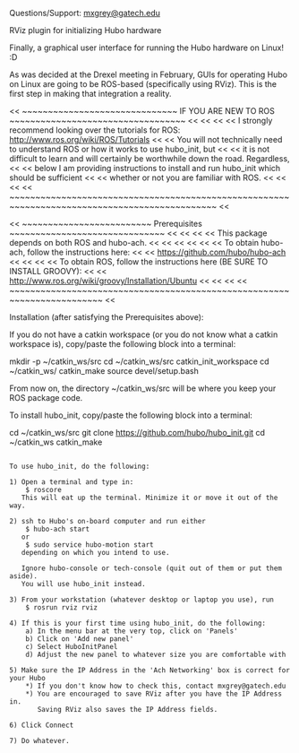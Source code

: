 Questions/Support: mxgrey@gatech.edu

RViz plugin for initializing Hubo hardware

Finally, a graphical user interface for running the Hubo hardware on Linux! :D

As was decided at the Drexel meeting in February, GUIs for operating Hubo on Linux
are going to be ROS-based (specifically using RViz). This is the first step in making
that integration a reality.


<< ~~~~~~~~~~~~~~~~~~~~~~~~~~~~~~  IF  YOU  ARE  NEW  TO  ROS  ~~~~~~~~~~~~~~~~~~~~~~~~~~~~~~~~~~ <<
<<                                                                                                <<
<< I strongly recommend looking over the tutorials for ROS: http://www.ros.org/wiki/ROS/Tutorials <<
<< You will not technically need to understand ROS or how it works to use hubo_init, but          <<
<< it is not difficult to learn and will certainly be worthwhile down the road. Regardless,       <<
<< below I am providing instructions to install and run hubo_init which should be sufficient      <<
<< whether or not you are familiar with ROS.                                                      <<
<<                                                                                                <<
<< ~~~~~~~~~~~~~~~~~~~~~~~~~~~~~~~~~~~~~~~~~~~~~~~~~~~~~~~~~~~~~~~~~~~~~~~~~~~~~~~~~~~~~~~~~~~~~~ <<



<< ~~~~~~~~~~~~~~~~~~~~~~~~~  Prerequisites  ~~~~~~~~~~~~~~~~~~~~~~~~~~~~~~ <<
<<                                                                          <<
<< This package depends on both ROS and hubo-ach.                           <<
<<                                                                          <<
<<                                                                          <<
<< To obtain hubo-ach, follow the instructions here:                        <<
<< https://github.com/hubo/hubo-ach                                         <<
<<                                                                          <<
<< To obtain ROS, follow the instructions here (BE SURE TO INSTALL GROOVY): <<
<< http://www.ros.org/wiki/groovy/Installation/Ubuntu                       <<
<<                                                                          <<
<< ~~~~~~~~~~~~~~~~~~~~~~~~~~~~~~~~~~~~~~~~~~~~~~~~~~~~~~~~~~~~~~~~~~~~~~~~ <<



Installation (after satisfying the Prerequisites above):

If you do not have a catkin workspace (or you do not know what a catkin workspace is), copy/paste
the following block into a terminal:

mkdir -p ~/catkin_ws/src
cd ~/catkin_ws/src
catkin_init_workspace
cd ~/catkin_ws/
catkin_make
source devel/setup.bash

From now on, the directory ~/catkin_ws/src will be where you keep your ROS package code.


To install hubo_init, copy/paste the following block into a terminal:

cd ~/catkin_ws/src
git clone https://github.com/hubo/hubo_init.git
cd ~/catkin_ws
catkin_make



~~~~~~~~~~~~~~  USAGE  ~~~~~~~~~~~~~~~~~~~

To use hubo_init, do the following:

1) Open a terminal and type in:
    $ roscore
   This will eat up the terminal. Minimize it or move it out of the way.

2) ssh to Hubo's on-board computer and run either
    $ hubo-ach start
   or
    $ sudo service hubo-motion start
   depending on which you intend to use.

   Ignore hubo-console or tech-console (quit out of them or put them aside).
   You will use hubo_init instead.

3) From your workstation (whatever desktop or laptop you use), run
    $ rosrun rviz rviz

4) If this is your first time using hubo_init, do the following:
    a) In the menu bar at the very top, click on 'Panels'
    b) Click on 'Add new panel'
    c) Select HuboInitPanel
    d) Adjust the new panel to whatever size you are comfortable with

5) Make sure the IP Address in the 'Ach Networking' box is correct for your Hubo
    *) If you don't know how to check this, contact mxgrey@gatech.edu
    *) You are encouraged to save RViz after you have the IP Address in.
       Saving RViz also saves the IP Address fields.

6) Click Connect

7) Do whatever.


